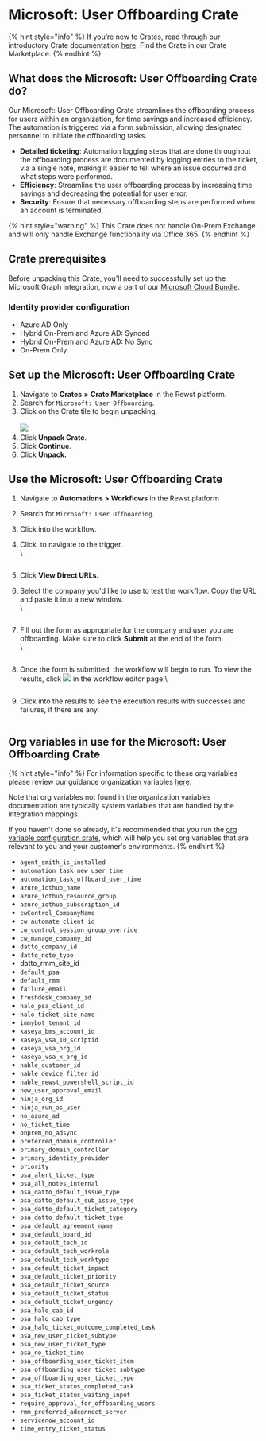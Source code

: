 # Microsoft: User Offboarding Crate

{% hint style="info" %}
If you’re new to Crates, read through our introductory Crate documentation [here](https://docs.rewst.help/prebuilt-automations/crates). Find the Crate in our Crate Marketplace.
{% endhint %}

## What does the Microsoft: User Offboarding Crate do?

Our Microsoft: User Offboarding Crate streamlines the offboarding process for users within an organization, for time savings and increased efficiency. The automation is triggered via a form submission, allowing designated personnel to initiate the offboarding tasks.

* **Detailed ticketing**: Automation logging steps that are done throughout the offboarding process are documented by logging entries to the ticket, via a single note, making it easier to tell where an issue occurred and what steps were performed.
* **Efficiency**: Streamline the user offboarding process by increasing time savings and decreasing the potential for user error.
* **Security**: Ensure that necessary offboarding steps are performed when an account is terminated.

{% hint style="warning" %}
This Crate does not handle On-Prem Exchange and will only handle Exchange functionality via Office 365.
{% endhint %}

## Crate prerequisites

Before unpacking this Crate, you'll need to successfully set up the Microsoft Graph integration, now a part of our [Microsoft Cloud Bundle](../../configuration/integrations/integration-guides/cloud/microsoft-cloud-integration-bundle/).

### Identity provider configuration

* Azure AD Only
* Hybrid On-Prem and Azure AD: Synced
* Hybrid On-Prem and Azure AD: No Sync
* On-Prem Only

## Set up the Microsoft: User Offboarding Crate

1. Navigate to **Crates** **>** **Crate Marketplace** in the Rewst platform.
2. Search for `Microsoft: User Offboarding`.
3. Click on the Crate tile to begin unpacking.\
   \
   ![](<../../../.gitbook/assets/Screenshot 2025-05-19 at 5.05.26 PM.png>)
4. Click **Unpack Crate**.
5. Click **Continue**.
6. Click **Unpack.**

## Use the Microsoft: User Offboarding Crate

1. Navigate to **Automations > Workflows** in the Rewst platform
2. Search for `Microsoft: User Offboarding`.
3. Click into the workflow.
4.  Click <img src="../../../.gitbook/assets/Screenshot 2025-05-21 at 2.57.06 PM.png" alt="" data-size="line"> to navigate to the trigger.\
    \


    <figure><img src="../../../.gitbook/assets/image (61).png" alt=""><figcaption></figcaption></figure>
5. Click **View Direct URLs.**
6.  Select the company you'd like to use to test the workflow. Copy the URL and paste it into a new window.\
    \


    <figure><img src="../../../.gitbook/assets/image (62).png" alt=""><figcaption></figcaption></figure>
7.  Fill out the form as appropriate for the company and user you are offboarding. Make sure to click **Submit** at the end of the form.\
    \


    <figure><img src="../../../.gitbook/assets/image (63).png" alt=""><figcaption></figcaption></figure>
8.  Once the form is submitted, the workflow will begin to run. To view the results, click ![](<../../../.gitbook/assets/Screenshot 2025-05-21 at 3.04.33 PM.png>) in the workflow editor page.\


    <figure><img src="../../../.gitbook/assets/image (65).png" alt=""><figcaption></figcaption></figure>
9. Click into the results to see the execution results with successes and failures, if there are any.

<figure><img src="../../../.gitbook/assets/image (66).png" alt=""><figcaption></figcaption></figure>



## Org variables in use for the Microsoft: User Offboarding Crate

{% hint style="info" %}
For information specific to these org variables please review our guidance organization variables [here](../../configuration/organization-variables.md).&#x20;

Note that org variables not found in the organization variables documentation are typically system variables that are handled by the integration mappings.

If you haven't done so already, it's recommended that you run the [org variable configuration crate](https://app.rewst.io/marketplace/crates/eb2e46d9-56b1-4561-b9e6-c281a1275c67), which will help you set org variables that are relevant to you and your customer's environments.
{% endhint %}

* `agent_smith_is_installed`
* `automation_task_new_user_time`
* `automation_task_offboard_user_time`
* `azure_iothub_name`
* `azure_iothub_resource_group`
* `azure_iothub_subscription_id`
* `cwControl_CompanyName`
* `cw_automate_client_id`
* `cw_control_session_group_override`
* `cw_manage_company_id`
* `datto_company_id`
* `datto_note_type`
* datto\_rmm\_site\_id
* `default_psa`
* `default_rmm`
* `failure_email`
* `freshdesk_company_id`
* `halo_psa_client_id`
* `halo_ticket_site_name`
* `immybot_tenant_id`
* `kaseya_bms_account_id`
* `kaseya_vsa_10_scriptid`
* `kaseya_vsa_org_id`
* `kaseya_vsa_x_org_id`
* `nable_customer_id`
* `nable_device_filter_id`
* `nable_rewst_powershell_script_id`
* `new_user_approval_email`
* `ninja_org_id`
* `ninja_run_as_user`
* `no_azure_ad`
* `no_ticket_time`
* `onprem_no_adsync`
* `preferred_domain_controller`
* `primary_domain_controller`
* `primary_identity_provider`
* `priority`
* `psa_alert_ticket_type`
* `psa_all_notes_internal`
* `psa_datto_default_issue_type`
* `psa_datto_default_sub_issue_type`
* `psa_datto_default_ticket_category`
* `psa_datto_default_ticket_type`
* `psa_default_agreement_name`
* `psa_default_board_id`
* `psa_default_tech_id`
* `psa_default_tech_workrole`
* `psa_default_tech_worktype`
* `psa_default_ticket_impact`
* `psa_default_ticket_priority`
* `psa_default_ticket_source`
* `psa_default_ticket_status`
* `psa_default_ticket_urgency`
* `psa_halo_cab_id`
* `psa_halo_cab_type`
* `psa_halo_ticket_outcome_completed_task`
* `psa_new_user_ticket_subtype`
* `psa_new_user_ticket_type`
* `psa_no_ticket_time`
* `psa_offboarding_user_ticket_item`
* `psa_offboarding_user_ticket_subtype`
* `psa_offboarding_user_ticket_type`
* `psa_ticket_status_completed_task`
* `psa_ticket_status_waiting_input`
* `require_approval_for_offboarding_users`
* `rmm_preferred_adconnect_server`
* `servicenow_account_id`
* `time_entry_ticket_status`
